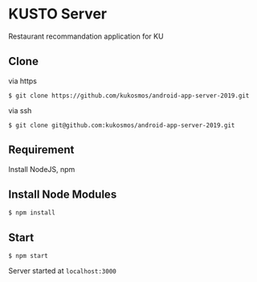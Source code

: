 # KUSTO Server
Restaurant recommandation application for KU

## Clone
via https
```
$ git clone https://github.com/kukosmos/android-app-server-2019.git
```
via ssh
```
$ git clone git@github.com:kukosmos/android-app-server-2019.git
```

## Requirement
Install NodeJS, npm

## Install Node Modules
```
$ npm install
```

## Start
```
$ npm start
```
Server started at ```localhost:3000```
